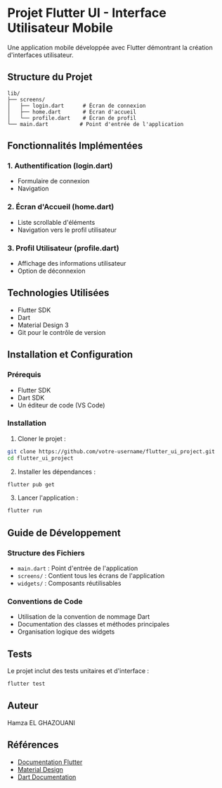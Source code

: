 # Projet Flutter UI - Interface Utilisateur Mobile

Une application mobile développée avec Flutter démontrant la création d'interfaces utilisateur.

## Structure du Projet
```
lib/
├── screens/
│   ├── login.dart      # Écran de connexion
│   ├── home.dart       # Écran d'accueil
│   └── profile.dart    # Écran de profil
└── main.dart          # Point d'entrée de l'application
```

## Fonctionnalités Implémentées

### 1. Authentification (login.dart)
- Formulaire de connexion
- Navigation

### 2. Écran d'Accueil (home.dart)
- Liste scrollable d'éléments
- Navigation vers le profil utilisateur

### 3. Profil Utilisateur (profile.dart)
- Affichage des informations utilisateur
- Option de déconnexion

## Technologies Utilisées
- Flutter SDK
- Dart
- Material Design 3
- Git pour le contrôle de version

## Installation et Configuration

### Prérequis
- Flutter SDK
- Dart SDK
- Un éditeur de code (VS Code)

### Installation
1. Cloner le projet :
```bash
git clone https://github.com/votre-username/flutter_ui_project.git
cd flutter_ui_project
```

2. Installer les dépendances :
```bash
flutter pub get
```

3. Lancer l'application :
```bash
flutter run
```

## Guide de Développement

### Structure des Fichiers
- `main.dart` : Point d'entrée de l'application
- `screens/` : Contient tous les écrans de l'application
- `widgets/` : Composants réutilisables

### Conventions de Code
- Utilisation de la convention de nommage Dart
- Documentation des classes et méthodes principales
- Organisation logique des widgets

## Tests
Le projet inclut des tests unitaires et d'interface :
```bash
flutter test
```

## Auteur
Hamza EL GHAZOUANI


## Références
- [Documentation Flutter](https://docs.flutter.dev/)
- [Material Design](https://material.io/)
- [Dart Documentation](https://dart.dev/guides)
